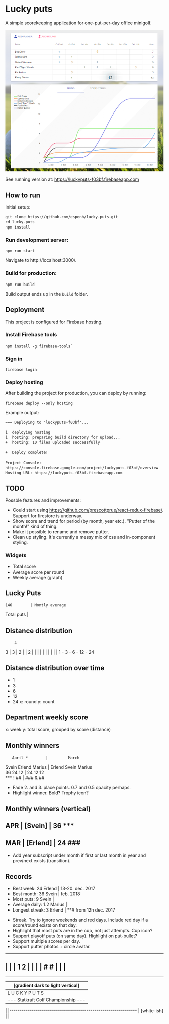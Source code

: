 # Lucky puts
A simple scorekeeping application for one-put-per-day office minigolf.

![alt tag](https://github.com/espenh/lucky-puts/blob/master/docs/screenshots/lucky-puts_main.png)

See running version at: https://luckyputs-f03bf.firebaseapp.com

## How to run
Initial setup:
```
git clone https://github.com/espenh/lucky-puts.git
cd lucky-puts
npm install
```

### Run development server:
```
npm run start
```
Navigate to http://localhost:3000/.

### Build for production:
```
npm run build
```
Build output ends up in the `build` folder.

## Deployment
This project is configured for Firebase hosting.

### Install Firebase tools
```
npm install -g firebase-tools`
```

### Sign in
```
firebase login
```

### Deploy hosting
After building the project for production, you can deploy by running:
```
firebase deploy --only hosting
```

Example output:
```
=== Deploying to 'luckyputs-f03bf'...

i  deploying hosting
i  hosting: preparing build directory for upload...
+  hosting: 10 files uploaded successfully

+  Deploy complete!

Project Console: https://console.firebase.google.com/project/luckyputs-f03bf/overview
Hosting URL: https://luckyputs-f03bf.firebaseapp.com
```

## TODO
Possble features and improvements:
- Could start using https://github.com/prescottprue/react-redux-firebase/. Support for firestore is underway.
- Show score and trend for period (by month, year etc.). "Putter of the month!" kind of thing.
- Make it possible to rename and remove putter.
- Clean up styling. It's currently a messy mix of css and in-component styling.

### Widgets
- Total score
- Average score per round
- Weekly average (graph)


Lucky Puts
-----------------------------------------------------------------
    146        | Montly average
Total puts     | <sparkline>


Distance distribution
-----------------------------------------------------------------
        4
3       |   3
|   2   |   |    2
|   |   |   |    |
|   |   |   |    |
1 - 3 - 6 - 12 - 24

Distance distribution over time
-----------------------------------------------------------------
*  1
*  3
*  6   <linechart>
* 12
* 24
x: round
y: count

Department weekly score
-----------------------------------------------------------------
<stackedcolumnchart>
x: week
y: total score, grouped by score (distance)

Monthly winners
-----------------------------------------------------------------
       April *        |         March          
Svein  Erlend Marius  |  Erlend  Svein Marius  
 36      24     12    |   24      12     12    
 ***      !     ##    |   ###      &     ##    

- Fade 2. and 3. place points. 0.7 and 0.5 opacity perhaps.
- Highlight winner. Bold? Trophy icon?

Monthly winners (vertical)
------------------
APR  |  [Svein]
     |   36 ***
------------------
MAR  |  [Erlend]
     |   24 ###
------------------

- Add year subscript under month if first or last month in year and prev/next exists (transition).

Records
-----------------------------------------------------------------
* Best week:     24   Erlend | 13-20. dec. 2017
* Best month:    36   Svein  | feb. 2018
* Most puts:      9   Svein  |
* Average daily:  1.2 Marius |
* Longest streak: 3 Erlend   | **# from 12h dec. 2017 

- Streak. Try to ignore weekends and red days. Include red day if a score/round exists on that day.
- Highlight that most puts are in the cup, not just attempts. Cup icon?
- Support playoff puts (on same day). Highlight on put-bullet?
- Support multiple scores per day.
- Support putter photos + circle avatar.

----------
|        |
|   1 2  |
|        |
|   # #  |
|        |
----------


----------------------------------------------------------
| [gradient dark to light vertical]
| -----------------------------------
|        L U C K Y   P U T S 
| --- Statkraft Golf Championship ---
|
|---------------------------------------------------------------
| [white-ish]
|
|